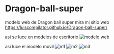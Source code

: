 # Dragon-ball-super
modelo web de Dragon ball super
mira mi sitio web https://luiscompilator.github.io/Dragon-ball-super/

asi se luce en modelos de escritorio
![modelo web](https://user-images.githubusercontent.com/79017826/233400080-729abc76-e9ab-4e57-be74-33c460d520d5.png)

asi luce el modelo movil 
![m1](https://user-images.githubusercontent.com/79017826/233401482-427e11fe-f72d-4f7b-a433-aade0dd9deeb.jpg)
![m2](https://user-images.githubusercontent.com/79017826/233401532-cdda7983-01fb-4129-beff-5159cf37c851.jpg)
![m3](https://user-images.githubusercontent.com/79017826/233401577-f434f2ca-ed32-4683-949e-dafec96d4710.jpg)
